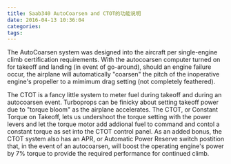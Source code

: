 ```yaml
---
title: Saab340 AutoCoarsen and CTOT的功能说明
date: 2016-04-13 10:36:04
categories:
tags:
---
```


The AutoCoarsen system was designed into the aircraft per single-engine climb certification requirements. With the autocoarsen computer turned on for takeoff and landing (in event of go-around), should an engine failure occur, the airplane will automatically "coarsen" the pitch of the inoperative engine's propeller to a mimimum drag setting (not completely feathered).

The CTOT is a fancy little system to meter fuel during takeoff and during an autocoarsen event. Turboprops can be finicky about setting takeoff power due to "torque bloom" as the airplane accelerates. The CTOT, or Constant Torque on Takeoff, lets us undershoot the torque setting with the power levers and let the torque motor add addional fuel to command and contol a constant torque as set into the CTOT control panel. As an added bonus, the CTOT system also has an APR, or Automatic Power Reserve switch postition that, in the event of an autocoarsen, will boost the operating engine's power by 7% torque to provide the required performance for continued climb.

